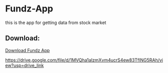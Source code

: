 # Fundz-App
this is the app for getting data from stock market


## Download:
[Download Fundz App](https://drive.google.com/file/d/1l9KiNfocYAVt8CPuzKl009Yv-ylHR2X5/view?usp=drive_link "download")

https://drive.google.com/file/d/1MVQha1aIzmXvm4ucrS4ew83TflNG5RAh/view?usp=drive_link
